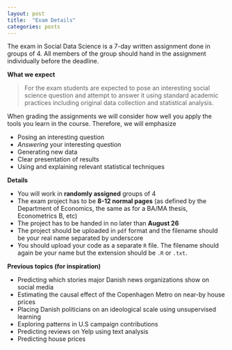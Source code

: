 ```yaml
---
layout: post
title:  "Exam Details"
categories: posts
---
```


The exam in Social Data Science is a 7-day written assignment done in groups of 4. All members of the group should hand in the assignment individually before the deadline.

**What we expect**

> For the exam students are expected to pose an interesting social science question and attempt to answer it using standard academic practices including original data collection and statistical analysis.

When grading the assignments we will consider how well you apply the tools you learn in the course. Therefore, we will emphasize

- Posing an interesting question
- *Answering* your interesting question
- Generating new data
- Clear presentation of results
- Using and explaining relevant statistical techniques

**Details**

- You will work in **randomly assigned** groups of 4
- The exam project has to be **8-12 normal pages** (as defined by the Department of Economics, the same as for a BA/MA thesis, Econometrics B, etc)
- The project has to be handed in no later than **August 26**
- The project should be uploaded in `pdf` format and the filename should be your real name separated by underscore
- You should upload your code as a separate `R` file. The filename should again be your name but the extension should be `.R` or `.txt`.

**Previous topics (for inspiration)**

- Predicting which stories major Danish news organizations show on social media
- Estimating the causal effect of the Copenhagen Metro on near-by house prices
- Placing Danish politicians on an ideological scale using unsupervised learning
- Exploring patterns in U.S campaign contributions
- Predicting reviews on Yelp using text analysis
- Predicting house prices
